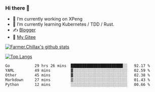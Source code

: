 ### Hi there 👋

- 🔭 I’m currently working on XPeng
- 🌱 I’m currently learning Kubernetes / TDD / Rust.
- ✍️ [Blogger](https://blog.farmer233.top)
- 🤔 [My Gitee](https://gitee.com/Farmer-chong)


[![Farmer.Chillax's github stats](https://github-readme-stats.vercel.app/api?username=FarmerChillax)](https://github.com/anuraghazra/github-readme-stats)

[![Top Langs](https://github-readme-stats.vercel.app/api/top-langs/?username=FarmerChillax&layout=compact&hide=html,css,javascript)](https://github.com/anuraghazra/github-readme-stats)


<a href="https://wakatime.com/@Farmer"> </a>
          <!--START_SECTION:waka-->

```txt
Go           29 hrs 26 mins  ███████████████████████░░   92.17 %
YAML         49 mins         ▓░░░░░░░░░░░░░░░░░░░░░░░░   02.59 %
Other        45 mins         ▓░░░░░░░░░░░░░░░░░░░░░░░░   02.38 %
Markdown     27 mins         ▒░░░░░░░░░░░░░░░░░░░░░░░░   01.43 %
Python       12 mins         ░░░░░░░░░░░░░░░░░░░░░░░░░   00.66 %
```

<!--END_SECTION:waka-->



<!--
**Farmer-chong/Farmer-chong** is a ✨ _special_ ✨ repository because its `README.md` (this file) appears on your GitHub profile.

Here are some ideas to get you started:

- 🔭 I’m currently working on ...
- 🌱 I’m currently learning ...
- 👯 I’m looking to collaborate on ...
- 🤔 I’m looking for help with ...
- 💬 Ask me about ...
- 📫 How to reach me: ...
- 😄 Pronouns: ...
- ⚡ Fun fact: ...
-->
